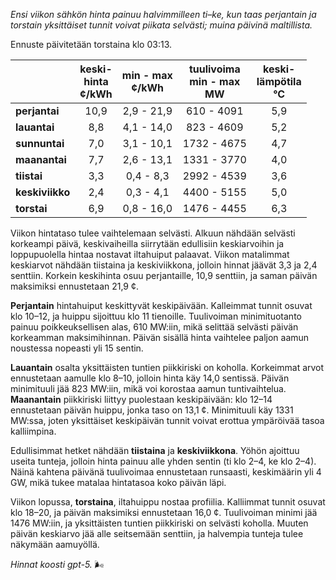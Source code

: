 *Ensi viikon sähkön hinta painuu halvimmilleen ti–ke, kun taas perjantain ja torstain yksittäiset tunnit voivat piikata selvästi; muina päivinä maltillista.*

Ennuste päivitetään torstaina klo 03:13.

|  | keski-<br>hinta<br>¢/kWh | min - max<br>¢/kWh | tuulivoima<br>min - max<br>MW | keski-<br>lämpötila<br>°C |
|:-------------|:----------------:|:----------------:|:-------------:|:-------------:|
| **perjantai** | 10,9 | 2,9 - 21,9 | 610 - 4091 | 5,9 |
| **lauantai** | 8,8 | 4,1 - 14,0 | 823 - 4609 | 5,2 |
| **sunnuntai** | 7,0 | 3,1 - 10,1 | 1732 - 4675 | 4,7 |
| **maanantai** | 7,7 | 2,6 - 13,1 | 1331 - 3770 | 4,0 |
| **tiistai** | 3,3 | 0,4 - 8,3 | 2992 - 4539 | 3,6 |
| **keskiviikko** | 2,4 | 0,3 - 4,1 | 4400 - 5155 | 5,0 |
| **torstai** | 6,9 | 0,8 - 16,0 | 1476 - 4455 | 6,3 |

Viikon hintataso tulee vaihtelemaan selvästi. Alkuun nähdään selvästi korkeampi päivä, keskivaiheilla siirrytään edullisiin keskiarvoihin ja loppupuolella hintaa nostavat iltahuiput palaavat. Viikon matalimmat keskiarvot nähdään tiistaina ja keskiviikkona, jolloin hinnat jäävät 3,3 ja 2,4 senttiin. Korkein keskihinta osuu perjantaille, 10,9 senttiin, ja saman päivän maksimiksi ennustetaan 21,9 ¢.

**Perjantain** hintahuiput keskittyvät keskipäivään. Kalleimmat tunnit osuvat klo 10–12, ja huippu sijoittuu klo 11 tienoille. Tuulivoiman minimituotanto painuu poikkeuksellisen alas, 610 MW:iin, mikä selittää selvästi päivän korkeamman maksimihinnan. Päivän sisällä hinta vaihtelee paljon aamun noustessa nopeasti yli 15 sentin.

**Lauantain** osalta yksittäisten tuntien piikkiriski on koholla. Korkeimmat arvot ennustetaan aamulle klo 8–10, jolloin hinta käy 14,0 sentissä. Päivän minimituuli jää 823 MW:iin, mikä voi korostaa aamun tuntivaihtelua. **Maanantain** piikkiriski liittyy puolestaan keskipäivään: klo 12–14 ennustetaan päivän huippu, jonka taso on 13,1 ¢. Minimituuli käy 1331 MW:ssa, joten yksittäiset keskipäivän tunnit voivat erottua ympäröivää tasoa kalliimpina.

Edullisimmat hetket nähdään **tiistaina** ja **keskiviikkona**. Yöhön ajoittuu useita tunteja, jolloin hinta painuu alle yhden sentin (ti klo 2–4, ke klo 2–4). Näinä kahtena päivänä tuulivoimaa ennustetaan runsaasti, keskimäärin yli 4 GW, mikä tukee matalaa hintatasoa koko päivän läpi.

Viikon lopussa, **torstaina**, iltahuippu nostaa profiilia. Kalliimmat tunnit osuvat klo 18–20, ja päivän maksimiksi ennustetaan 16,0 ¢. Tuulivoiman minimi jää 1476 MW:iin, ja yksittäisten tuntien piikkiriski on selvästi koholla. Muuten päivän keskiarvo jää alle seitsemään senttiin, ja halvempia tunteja tulee näkymään aamuyöllä.

*Hinnat koosti gpt-5.* 🌬️
